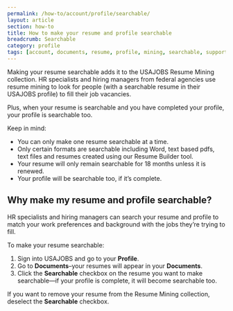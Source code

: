 ```yaml
---
permalink: /how-to/account/profile/searchable/
layout: article
section: how-to
title: How to make your resume and profile searchable
breadcrumb: Searchable
category: profile
tags: [account, documents, resume, profile, mining, searchable, support-resume]
---
```


Making your resume searchable adds it to the USAJOBS Resume Mining collection. HR specialists and hiring managers from federal agencies use resume mining to look for people (with a searchable resume in their USAJOBS profile) to fill their job vacancies. 

Plus, when your resume is searchable and you have completed your profile, your profile is searchable too.

Keep in mind:

* You can only make one resume searchable at a time.
* Only certain formats are searchable including Word, text based pdfs, text files and resumes created using our Resume Builder tool.
* Your resume will only remain searchable for 18 months unless it is renewed.
* Your profile will be searchable too, if it’s complete.


## Why make my resume and profile searchable?
HR specialists and hiring managers can search your resume and profile to match your work preferences and background with the jobs they’re trying to fill. 

To make your resume searchable:

1. Sign into USAJOBS and go to your **Profile**.
2. Go to **Documents**–your resumes will appear in your **Documents**.
3. Click the **Searchable** checkbox on the resume you want to make searchable—if your profile is complete, it will become searchable too.

If you want to remove your resume from the Resume Mining collection, deselect the **Searchable** checkbox.

